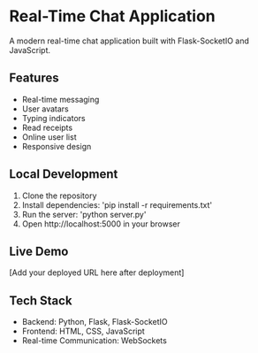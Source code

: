 # Real-Time Chat Application

A modern real-time chat application built with Flask-SocketIO and JavaScript.

## Features

- Real-time messaging
- User avatars
- Typing indicators
- Read receipts
- Online user list
- Responsive design


## Local Development

1. Clone the repository
2. Install dependencies: 'pip install -r requirements.txt'
3. Run the server: 'python server.py'
4. Open http://localhost:5000 in your browser


## Live Demo

[Add your deployed URL here after deployment]

## Tech Stack

- Backend: Python, Flask, Flask-SocketIO
- Frontend: HTML, CSS, JavaScript
- Real-time Communication: WebSockets

